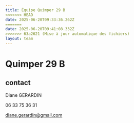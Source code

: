```yaml
---
title: Équipe Quimper 29 B
<<<<<<< HEAD
date: 2025-06-20T09:33:36.262Z
=======
date: 2025-06-20T09:41:08.332Z
>>>>>>> 63a2621 (Mise à jour automatique des fichiers)
layout: team
---
```


# Quimper 29 B



## contact 

Diane GERARDIN

06 33 75 36 31

diane.gerardin@gmail.com

